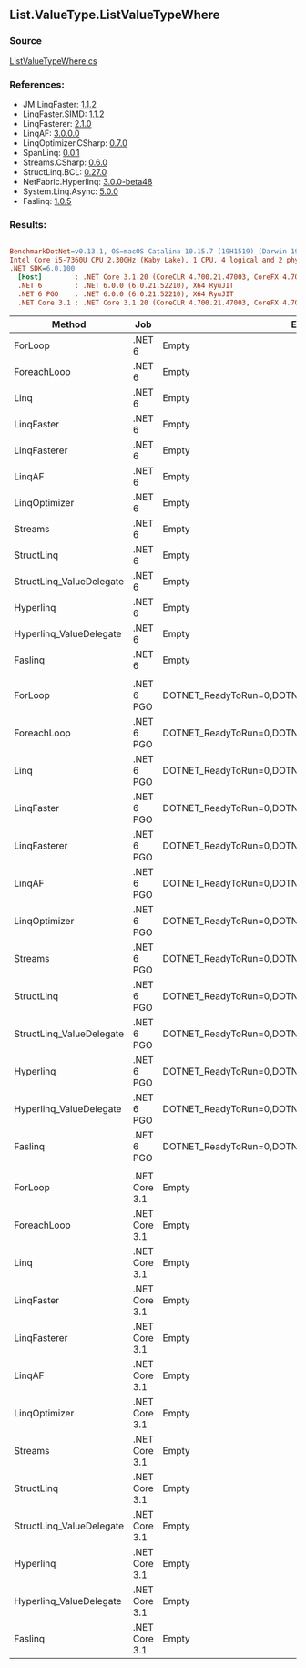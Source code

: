 ﻿## List.ValueType.ListValueTypeWhere

### Source
[ListValueTypeWhere.cs](../LinqBenchmarks/List/ValueType/ListValueTypeWhere.cs)

### References:
- JM.LinqFaster: [1.1.2](https://www.nuget.org/packages/JM.LinqFaster/1.1.2)
- LinqFaster.SIMD: [1.1.2](https://www.nuget.org/packages/LinqFaster.SIMD/1.0.3)
- LinqFasterer: [2.1.0](https://www.nuget.org/packages/LinqFasterer/2.1.0)
- LinqAF: [3.0.0.0](https://www.nuget.org/packages/LinqAF/3.0.0.0)
- LinqOptimizer.CSharp: [0.7.0](https://www.nuget.org/packages/LinqOptimizer.CSharp/0.7.0)
- SpanLinq: [0.0.1](https://www.nuget.org/packages/SpanLinq/0.0.1)
- Streams.CSharp: [0.6.0](https://www.nuget.org/packages/Streams.CSharp/0.6.0)
- StructLinq.BCL: [0.27.0](https://www.nuget.org/packages/StructLinq/0.27.0)
- NetFabric.Hyperlinq: [3.0.0-beta48](https://www.nuget.org/packages/NetFabric.Hyperlinq/3.0.0-beta48)
- System.Linq.Async: [5.0.0](https://www.nuget.org/packages/System.Linq.Async/5.0.0)
- Faslinq: [1.0.5](https://www.nuget.org/packages/Faslinq/1.0.5)

### Results:
``` ini

BenchmarkDotNet=v0.13.1, OS=macOS Catalina 10.15.7 (19H1519) [Darwin 19.6.0]
Intel Core i5-7360U CPU 2.30GHz (Kaby Lake), 1 CPU, 4 logical and 2 physical cores
.NET SDK=6.0.100
  [Host]        : .NET Core 3.1.20 (CoreCLR 4.700.21.47003, CoreFX 4.700.21.47101), X64 RyuJIT
  .NET 6        : .NET 6.0.0 (6.0.21.52210), X64 RyuJIT
  .NET 6 PGO    : .NET 6.0.0 (6.0.21.52210), X64 RyuJIT
  .NET Core 3.1 : .NET Core 3.1.20 (CoreCLR 4.700.21.47003, CoreFX 4.700.21.47101), X64 RyuJIT


```
|                   Method |           Job |                                                EnvironmentVariables |       Runtime | Count |        Mean |     Error |    StdDev |         Ratio | RatioSD |   Gen 0 |   Gen 1 | Allocated |
|------------------------- |-------------- |-------------------------------------------------------------------- |-------------- |------ |------------:|----------:|----------:|--------------:|--------:|--------:|--------:|----------:|
|                  ForLoop |        .NET 6 |                                                               Empty |      .NET 6.0 |   100 |    569.3 ns |   0.39 ns |   0.35 ns |      baseline |         |       - |       - |         - |
|              ForeachLoop |        .NET 6 |                                                               Empty |      .NET 6.0 |   100 |    796.3 ns |   0.79 ns |   0.70 ns |  1.40x slower |   0.00x |       - |       - |         - |
|                     Linq |        .NET 6 |                                                               Empty |      .NET 6.0 |   100 |  1,424.8 ns |   2.55 ns |   2.26 ns |  2.50x slower |   0.00x |  0.0877 |       - |     184 B |
|               LinqFaster |        .NET 6 |                                                               Empty |      .NET 6.0 |   100 |  1,805.3 ns |  17.70 ns |  15.69 ns |  3.17x slower |   0.03x |  3.8605 |       - |   8,088 B |
|             LinqFasterer |        .NET 6 |                                                               Empty |      .NET 6.0 |   100 |  1,846.8 ns |  22.95 ns |  19.16 ns |  3.24x slower |   0.03x |  4.7379 |       - |   9,936 B |
|                   LinqAF |        .NET 6 |                                                               Empty |      .NET 6.0 |   100 |  1,990.2 ns |   7.64 ns |   7.14 ns |  3.50x slower |   0.01x |       - |       - |         - |
|            LinqOptimizer |        .NET 6 |                                                               Empty |      .NET 6.0 |   100 |  9,893.6 ns | 167.58 ns | 148.56 ns | 17.38x slower |   0.26x | 62.4847 |       - | 134,925 B |
|                  Streams |        .NET 6 |                                                               Empty |      .NET 6.0 |   100 |  2,474.4 ns |   4.74 ns |   4.43 ns |  4.35x slower |   0.01x |  0.4044 |       - |     848 B |
|               StructLinq |        .NET 6 |                                                               Empty |      .NET 6.0 |   100 |    686.9 ns |   1.78 ns |   1.67 ns |  1.21x slower |   0.00x |  0.0191 |       - |      40 B |
| StructLinq_ValueDelegate |        .NET 6 |                                                               Empty |      .NET 6.0 |   100 |    588.5 ns |   0.24 ns |   0.18 ns |  1.03x slower |   0.00x |       - |       - |         - |
|                Hyperlinq |        .NET 6 |                                                               Empty |      .NET 6.0 |   100 |    987.9 ns |   0.77 ns |   0.65 ns |  1.74x slower |   0.00x |       - |       - |         - |
|  Hyperlinq_ValueDelegate |        .NET 6 |                                                               Empty |      .NET 6.0 |   100 |    805.0 ns |   0.57 ns |   0.45 ns |  1.41x slower |   0.00x |       - |       - |         - |
|                  Faslinq |        .NET 6 |                                                               Empty |      .NET 6.0 |   100 |  1,974.1 ns |   3.43 ns |   2.68 ns |  3.47x slower |   0.00x |  3.8605 |       - |   8,088 B |
|                          |               |                                                                     |               |       |             |           |           |               |         |         |         |           |
|                  ForLoop |    .NET 6 PGO | DOTNET_ReadyToRun=0,DOTNET_TC_QuickJitForLoops=1,DOTNET_TieredPGO=1 |      .NET 6.0 |   100 |    547.2 ns |   0.36 ns |   0.30 ns |      baseline |         |       - |       - |         - |
|              ForeachLoop |    .NET 6 PGO | DOTNET_ReadyToRun=0,DOTNET_TC_QuickJitForLoops=1,DOTNET_TieredPGO=1 |      .NET 6.0 |   100 |    791.5 ns |   0.81 ns |   0.72 ns |  1.45x slower |   0.00x |       - |       - |         - |
|                     Linq |    .NET 6 PGO | DOTNET_ReadyToRun=0,DOTNET_TC_QuickJitForLoops=1,DOTNET_TieredPGO=1 |      .NET 6.0 |   100 |  1,195.2 ns |  20.69 ns |  18.34 ns |  2.19x slower |   0.03x |  0.0877 |       - |     184 B |
|               LinqFaster |    .NET 6 PGO | DOTNET_ReadyToRun=0,DOTNET_TC_QuickJitForLoops=1,DOTNET_TieredPGO=1 |      .NET 6.0 |   100 |  1,858.3 ns |   9.92 ns |   8.79 ns |  3.40x slower |   0.02x |  3.8605 |       - |   8,088 B |
|             LinqFasterer |    .NET 6 PGO | DOTNET_ReadyToRun=0,DOTNET_TC_QuickJitForLoops=1,DOTNET_TieredPGO=1 |      .NET 6.0 |   100 |  1,751.9 ns |  29.09 ns |  27.21 ns |  3.19x slower |   0.04x |  4.7379 |       - |   9,936 B |
|                   LinqAF |    .NET 6 PGO | DOTNET_ReadyToRun=0,DOTNET_TC_QuickJitForLoops=1,DOTNET_TieredPGO=1 |      .NET 6.0 |   100 |  1,433.0 ns |  17.74 ns |  14.81 ns |  2.62x slower |   0.03x |       - |       - |         - |
|            LinqOptimizer |    .NET 6 PGO | DOTNET_ReadyToRun=0,DOTNET_TC_QuickJitForLoops=1,DOTNET_TieredPGO=1 |      .NET 6.0 |   100 | 10,101.9 ns | 137.04 ns | 121.48 ns | 18.49x slower |   0.20x | 62.4695 |  0.0153 | 134,925 B |
|                  Streams |    .NET 6 PGO | DOTNET_ReadyToRun=0,DOTNET_TC_QuickJitForLoops=1,DOTNET_TieredPGO=1 |      .NET 6.0 |   100 |  2,051.5 ns |   3.13 ns |   2.93 ns |  3.75x slower |   0.01x |  0.4044 |       - |     848 B |
|               StructLinq |    .NET 6 PGO | DOTNET_ReadyToRun=0,DOTNET_TC_QuickJitForLoops=1,DOTNET_TieredPGO=1 |      .NET 6.0 |   100 |    651.4 ns |   3.00 ns |   2.66 ns |  1.19x slower |   0.00x |  0.0191 |       - |      40 B |
| StructLinq_ValueDelegate |    .NET 6 PGO | DOTNET_ReadyToRun=0,DOTNET_TC_QuickJitForLoops=1,DOTNET_TieredPGO=1 |      .NET 6.0 |   100 |    573.6 ns |   0.34 ns |   0.32 ns |  1.05x slower |   0.00x |       - |       - |         - |
|                Hyperlinq |    .NET 6 PGO | DOTNET_ReadyToRun=0,DOTNET_TC_QuickJitForLoops=1,DOTNET_TieredPGO=1 |      .NET 6.0 |   100 |  1,060.2 ns |  12.85 ns |  12.02 ns |  1.94x slower |   0.02x |       - |       - |         - |
|  Hyperlinq_ValueDelegate |    .NET 6 PGO | DOTNET_ReadyToRun=0,DOTNET_TC_QuickJitForLoops=1,DOTNET_TieredPGO=1 |      .NET 6.0 |   100 |    880.7 ns |   1.46 ns |   1.22 ns |  1.61x slower |   0.00x |       - |       - |         - |
|                  Faslinq |    .NET 6 PGO | DOTNET_ReadyToRun=0,DOTNET_TC_QuickJitForLoops=1,DOTNET_TieredPGO=1 |      .NET 6.0 |   100 |  2,009.0 ns |   5.43 ns |   4.81 ns |  3.67x slower |   0.01x |  3.8605 |       - |   8,088 B |
|                          |               |                                                                     |               |       |             |           |           |               |         |         |         |           |
|                  ForLoop | .NET Core 3.1 |                                                               Empty | .NET Core 3.1 |   100 |    649.9 ns |   0.81 ns |   0.63 ns |      baseline |         |       - |       - |         - |
|              ForeachLoop | .NET Core 3.1 |                                                               Empty | .NET Core 3.1 |   100 |    913.3 ns |   1.98 ns |   1.54 ns |  1.41x slower |   0.00x |       - |       - |         - |
|                     Linq | .NET Core 3.1 |                                                               Empty | .NET Core 3.1 |   100 |  2,083.5 ns |   2.37 ns |   1.98 ns |  3.21x slower |   0.01x |  0.0877 |       - |     184 B |
|               LinqFaster | .NET Core 3.1 |                                                               Empty | .NET Core 3.1 |   100 |  1,860.3 ns |  31.86 ns |  26.61 ns |  2.86x slower |   0.04x |  3.8605 |       - |   8,088 B |
|             LinqFasterer | .NET Core 3.1 |                                                               Empty | .NET Core 3.1 |   100 |  1,831.9 ns |  13.08 ns |  10.92 ns |  2.82x slower |   0.02x |  4.7379 |       - |   9,936 B |
|                   LinqAF | .NET Core 3.1 |                                                               Empty | .NET Core 3.1 |   100 |  3,145.8 ns |   3.49 ns |   3.09 ns |  4.84x slower |   0.01x |       - |       - |         - |
|            LinqOptimizer | .NET Core 3.1 |                                                               Empty | .NET Core 3.1 |   100 | 11,252.1 ns | 221.21 ns | 363.46 ns | 17.15x slower |   0.70x | 63.8123 | 10.6354 | 134,933 B |
|                  Streams | .NET Core 3.1 |                                                               Empty | .NET Core 3.1 |   100 |  2,790.3 ns |   5.28 ns |   4.41 ns |  4.29x slower |   0.01x |  0.4044 |       - |     848 B |
|               StructLinq | .NET Core 3.1 |                                                               Empty | .NET Core 3.1 |   100 |    816.0 ns |   2.53 ns |   2.37 ns |  1.26x slower |   0.00x |  0.0191 |       - |      40 B |
| StructLinq_ValueDelegate | .NET Core 3.1 |                                                               Empty | .NET Core 3.1 |   100 |    671.4 ns |   0.45 ns |   0.38 ns |  1.03x slower |   0.00x |       - |       - |         - |
|                Hyperlinq | .NET Core 3.1 |                                                               Empty | .NET Core 3.1 |   100 |  1,252.4 ns |   1.99 ns |   1.76 ns |  1.93x slower |   0.00x |       - |       - |         - |
|  Hyperlinq_ValueDelegate | .NET Core 3.1 |                                                               Empty | .NET Core 3.1 |   100 |    864.0 ns |   0.95 ns |   0.84 ns |  1.33x slower |   0.00x |       - |       - |         - |
|                  Faslinq | .NET Core 3.1 |                                                               Empty | .NET Core 3.1 |   100 |  2,030.1 ns |   8.19 ns |   6.84 ns |  3.12x slower |   0.01x |  3.8605 |       - |   8,088 B |
